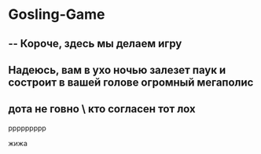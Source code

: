 # Gosling-Game
--
Короче, здесь мы делаем игру
--
Надеюсь, вам в ухо ночью залезет паук и состроит в вашей голове огромный мегаполис
--
дота не говно \ кто согласен тот лох
--
ppppppppp

жижа


